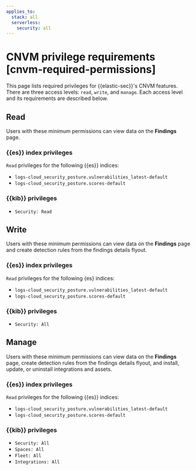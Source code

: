 ```yaml
---
applies_to:
  stack: all
  serverless:
    security: all
---
```


# CNVM privilege requirements [cnvm-required-permissions]

This page lists required privileges for {{elastic-sec}}'s CNVM features. There are three access levels: `read`, `write`, and `manage`. Each access level and its requirements are described below.

## Read

Users with these minimum permissions can view data on the **Findings** page.

### {{es}} index privileges

`Read` privileges for the following {{es}} indices:

* `logs-cloud_security_posture.vulnerabilities_latest-default`
* `logs-cloud_security_posture.scores-default`

### {{kib}} privileges

* `Security: Read`

## Write

Users with these minimum permissions can view data on the **Findings** page and create detection rules from the findings details flyout.

### {{es}} index privileges
`Read` privileges for the following {es} indices:

* `logs-cloud_security_posture.vulnerabilities_latest-default`
* `logs-cloud_security_posture.scores-default`

### {{kib}} privileges

* `Security: All`


## Manage

Users with these minimum permissions can view data on the **Findings** page, create detection rules from the findings details flyout, and install, update, or uninstall integrations and assets.

### {{es}} index privileges

`Read` privileges for the following {{es}} indices:

* `logs-cloud_security_posture.vulnerabilities_latest-default`
* `logs-cloud_security_posture.scores-default`

### {{kib}} privileges

* `Security: All`
* `Spaces: All`
* `Fleet: All`
* `Integrations: All`

